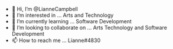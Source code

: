 - 👋 Hi, I’m @LianneCampbell
- 👀 I’m interested in ... Arts and Technology
- 🌱 I’m currently learning ... Software Development
- 💞️ I’m looking to collaborate on ... Arts Technology and Software Development
- 📫 How to reach me ... Lianne#4830

<!---
LianneCampbell/LianneCampbell is a ✨ special ✨ repository because its `README.md` (this file) appears on your GitHub profile.
You can click the Preview link to take a look at your changes.
--->
